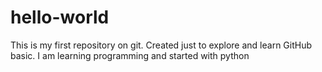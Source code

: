 # hello-world
This is my first repository on git. Created just to explore and learn GitHub basic.
I am learning programming and started with python
